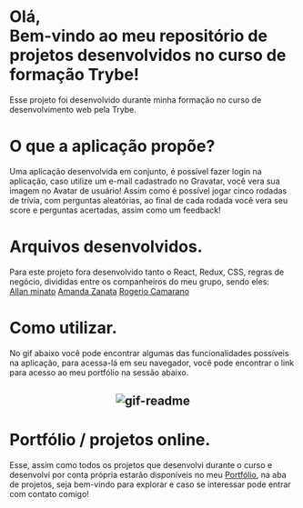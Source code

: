 <h1>Olá, <br/>
Bem-vindo ao meu repositório de projetos desenvolvidos no curso de formação Trybe!</h1>

<p>Esse projeto foi desenvolvido durante minha formação no curso de desenvolvimento web pela Trybe.</p>


<h1>O que a aplicação propõe?</h1>

<p>Uma aplicação desenvolvida em conjunto, é possível fazer login na aplicação, caso utilize um e-mail cadastrado no Gravatar, você vera sua imagem no Avatar de usuário! Assim como é possível jogar cinco rodadas de trívia, com perguntas aleatórias, ao final de cada rodada você vera seu score e perguntas acertadas, assim como um feedback!</p>

<h1>Arquivos desenvolvidos.</h1>

<p>Para este projeto fora desenvolvido tanto o React, Redux, CSS, regras de negócio, divididas entre os companheiros do meu grupo, sendo eles: <br/>
  <a href="https://www.linkedin.com/in/allanminatodev/" target="_blanck">Allan minato</a>
  <a href="https://www.linkedin.com/in/amandazanata/" target="_blanck">Amanda Zanata</a>
  <a href="https://www.linkedin.com/in/rogerio-camarano-dev/" target="_blanck">Rogerio Camarano</a>
</p>

<h1>Como utilizar.</h1>

<p>No gif abaixo você pode encontrar algumas das funcionalidades possíveis na aplicação, para acessa-lá em seu navegador, você pode encontrar o link para acesso ao meu portfólio na sessão abaixo.</p>

<h2 align="center">
  <img alt="gif-readme" title="project-trivia" src="../trivia.png"/>
</h2>

<h1>Portfólio / projetos online.</h1>

<p>Esse, assim como todos os projetos que desenvolvi durante o curso e desenvolvi por conta própria estarão disponíveis no meu <a href="https://franciellem.vercel.app/" target="_blanck">Portfólio</a>, na aba de projetos, seja bem-vindo para explorar e caso se interessar pode entrar com contato comigo!</p>
